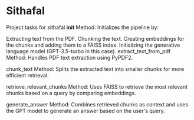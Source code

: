 # Sithafal
Project tasks for sithafal
__init__ Method: Initializes the pipeline by:

Extracting text from the PDF.
Chunking the text.
Creating embeddings for the chunks and adding them to a FAISS index.
Initializing the generative language model (GPT-3.5-turbo in this case).
extract_text_from_pdf Method: Handles PDF text extraction using PyPDF2.

chunk_text Method: Splits the extracted text into smaller chunks for more efficient retrieval.

retrieve_relevant_chunks Method: Uses FAISS to retrieve the most relevant chunks based on a query by comparing embeddings.

generate_answer Method: Combines retrieved chunks as context and uses the GPT model to generate an answer based on the user's query.
